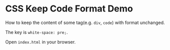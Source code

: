 CSS Keep Code Format Demo
=========================

How to keep the content of some tag(e.g. `div`, `code`) with format unchanged.

The key is `white-space: pre;`.

Open `index.html` in your browser.